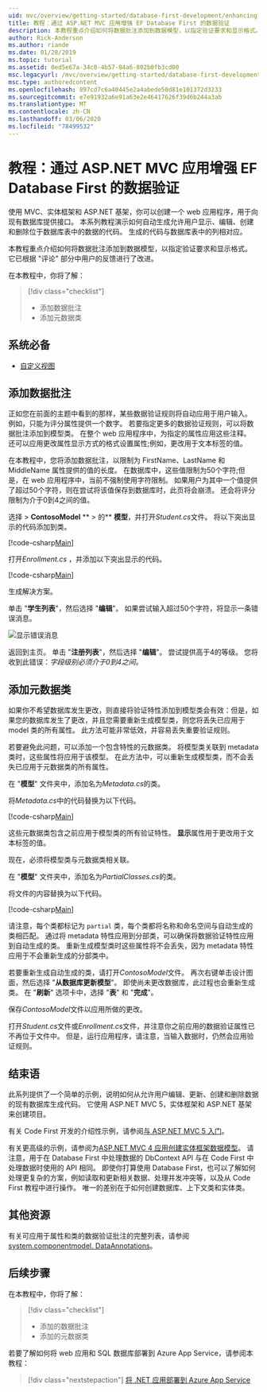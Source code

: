 ```yaml
---
uid: mvc/overview/getting-started/database-first-development/enhancing-data-validation
title: 教程：通过 ASP.NET MVC 应用增强 EF Database First 的数据验证
description: 本教程重点介绍如何将数据批注添加到数据模型，以指定验证要求和显示格式。
author: Rick-Anderson
ms.author: riande
ms.date: 01/28/2019
ms.topic: tutorial
ms.assetid: 0ed5e67a-34c0-4b57-84a6-802b0fb3cd00
msc.legacyurl: /mvc/overview/getting-started/database-first-development/enhancing-data-validation
msc.type: authoredcontent
ms.openlocfilehash: 897cd7c6a40445e2a4abede50d81e101372d3233
ms.sourcegitcommit: e7e91932a6e91a63e2e46417626f39d6b244a3ab
ms.translationtype: MT
ms.contentlocale: zh-CN
ms.lasthandoff: 03/06/2020
ms.locfileid: "78499532"
---
```

# <a name="tutorial-enhance-data-validation-for-ef-database-first-with-aspnet-mvc-app"></a>教程：通过 ASP.NET MVC 应用增强 EF Database First 的数据验证

使用 MVC、实体框架和 ASP.NET 基架，你可以创建一个 web 应用程序，用于向现有数据库提供接口。 本系列教程演示如何自动生成允许用户显示、编辑、创建和删除位于数据库表中的数据的代码。 生成的代码与数据库表中的列相对应。

本教程重点介绍如何将数据批注添加到数据模型，以指定验证要求和显示格式。 它已根据 "评论" 部分中用户的反馈进行了改进。

在本教程中，你将了解：

> [!div class="checklist"]
> * 添加数据批注
> * 添加元数据类

## <a name="prerequisites"></a>系统必备

* [自定义视图](customizing-a-view.md)

## <a name="add-data-annotations"></a>添加数据批注

正如您在前面的主题中看到的那样，某些数据验证规则将自动应用于用户输入。 例如，只能为评分属性提供一个数字。 若要指定更多的数据验证规则，可以将数据批注添加到模型类。 在整个 web 应用程序中，为指定的属性应用这些注释。 还可以应用更改属性显示方式的格式设置属性;例如，更改用于文本标签的值。

在本教程中，您将添加数据批注，以限制为 FirstName、LastName 和 MiddleName 属性提供的值的长度。 在数据库中，这些值限制为50个字符;但是，在 web 应用程序中，当前不强制使用字符限制。 如果用户为其中一个值提供了超过50个字符，则在尝试将该值保存到数据库时，此页将会崩溃。 还会将评分限制为介于0到4之间的值。

选择 > **ContosoModel** ** > 的** **模型**，并打开*Student.cs*文件。 将以下突出显示的代码添加到类。

[!code-csharp[Main](enhancing-data-validation/samples/sample1.cs?highlight=5,15,17,20)]

打开*Enrollment.cs* ，并添加以下突出显示的代码。

[!code-csharp[Main](enhancing-data-validation/samples/sample2.cs?highlight=5,10)]

生成解决方案。

单击 "**学生列表**"，然后选择 "**编辑**"。 如果尝试输入超过50个字符，将显示一条错误消息。

![显示错误消息](enhancing-data-validation/_static/image1.png)

返回到主页。 单击 "**注册列表**"，然后选择 "**编辑**"。 尝试提供高于4的等级。 您将收到此错误：*字段级别必须介于0到4之间。*

## <a name="add-metadata-classes"></a>添加元数据类

如果你不希望数据库发生更改，则直接将验证特性添加到模型类会有效：但是，如果您的数据库发生了更改，并且您需要重新生成模型类，则您将丢失已应用于 model 类的所有属性。 此方法可能非常低效，并容易丢失重要验证规则。

若要避免此问题，可以添加一个包含特性的元数据类。 将模型类关联到 metadata 类时，这些属性将应用于该模型。 在此方法中，可以重新生成模型类，而不会丢失已应用于元数据类的所有属性。

在 "**模型**" 文件夹中，添加名为*Metadata.cs*的类。

将*Metadata.cs*中的代码替换为以下代码。

[!code-csharp[Main](enhancing-data-validation/samples/sample3.cs)]

这些元数据类包含之前应用于模型类的所有验证特性。 **显示**属性用于更改用于文本标签的值。

现在，必须将模型类与元数据类相关联。

在 "**模型**" 文件夹中，添加名为*PartialClasses.cs*的类。

将文件的内容替换为以下代码。

[!code-csharp[Main](enhancing-data-validation/samples/sample4.cs)]

请注意，每个类都标记为 `partial` 类，每个类都将名称和命名空间与自动生成的类相匹配。 通过将 metadata 特性应用到分部类，可以确保将数据验证特性应用到自动生成的类。 重新生成模型类时这些属性将不会丢失，因为 metadata 特性应用于不会重新生成的分部类中。

若要重新生成自动生成的类，请打开*ContosoModel*文件。 再次右键单击设计图面，然后选择 "**从数据库更新模型**"。 即使尚未更改数据库，此过程也会重新生成类。 在 "**刷新**" 选项卡中，选择 "**表**" 和 "**完成**"。

保存*ContosoModel*文件以应用所做的更改。

打开*Student.cs*文件或*Enrollment.cs*文件，并注意你之前应用的数据验证属性已不再位于文件中。 但是，运行应用程序，请注意，当输入数据时，仍然会应用验证规则。

## <a name="conclusion"></a>结束语

此系列提供了一个简单的示例，说明如何从允许用户编辑、更新、创建和删除数据的现有数据库生成代码。 它使用 ASP.NET MVC 5，实体框架和 ASP.NET 基架来创建项目。 

有关 Code First 开发的介绍性示例，请参阅[与 ASP.NET MVC 5 入门](../introduction/getting-started.md)。 

有关更高级的示例，请参阅为[ASP.NET MVC 4 应用创建实体框架数据模型](../getting-started-with-ef-using-mvc/creating-an-entity-framework-data-model-for-an-asp-net-mvc-application.md)。 请注意，用于在 Database First 中处理数据的 DbContext API 与在 Code First 中处理数据时使用的 API 相同。 即使你打算使用 Database First，也可以了解如何处理更复杂的方案，例如读取和更新相关数据、处理并发冲突等，以及从 Code First 教程中进行操作。 唯一的差别在于如何创建数据库、上下文类和实体类。

## <a name="additional-resources"></a>其他资源

有关可应用于属性和类的数据验证批注的完整列表，请参阅[system.componentmodel. DataAnnotations](https://msdn.microsoft.com/library/system.componentmodel.dataannotations.aspx)。

## <a name="next-steps"></a>后续步骤

在本教程中，你将了解：

> [!div class="checklist"]
> * 添加的数据批注
> * 添加的元数据类

若要了解如何将 web 应用和 SQL 数据库部署到 Azure App Service，请参阅本教程：
> [!div class="nextstepaction"]
> [将 .NET 应用部署到 Azure App Service](/azure/app-service/app-service-web-tutorial-dotnet-sqldatabase/)
